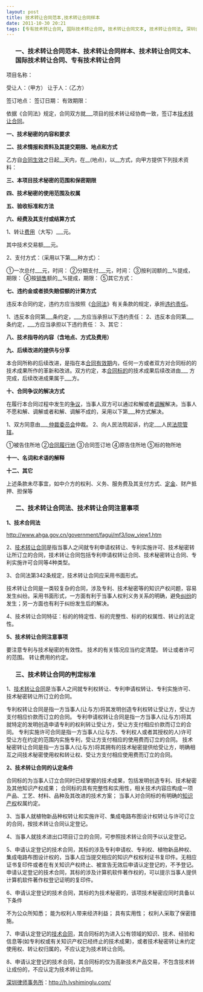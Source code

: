 ```yaml
---
layout: post
title: 技术转让合同范本,技术转让合同样本
date: 2011-10-30 20:21
tags: [专有技术转让合同, 国际技术转让合同, 技术转让合同文本, 技术转让合同法, 深圳合同纠纷律师, 转让合同]
---
```

<ol>
<h3>一、技术转让合同范本、技术转让合同样本、技术转让合同文本、国际技术转让合同、专有技术转让合同</h3>
</ol>
项目名称：

受让人：（甲方）
让于人：（乙方）

签订地点：
签订日期：
有效期限：

依据《合同法》规定，合同双方就___项目的技术转让经协商一致，签订本<a href="http://h.lvshiminglu.com/law/787.html" target="_blank">技术转让合同</a>。

<strong>一、技术秘密的内容和要求</strong>

<strong>二、技术情报和资料及其提交期限、地点和方式</strong>

乙方自<a href="http://h.lvshiminglu.com/law/697.html" target="_blank">合同生效</a>之日起__天内，在__(地点)，以__方式，向甲方提供下列技术资料：

<strong>三、本项目技术秘密的范围和保密期限</strong>

<strong>四、技术秘密的使用范围及权属</strong>

<strong>五、验收标准和方法</strong>

<strong>六、经费及其支付或结算方式</strong>

1、转让<a href="http://h.lvshiminglu.com/law/778.html" target="_blank">费用</a>（大写）___元。

其中技术交易额___元。

2、支付方式：（采用以下第___种方式）：

①一次总付___元，时间：
②分期支付___元，时间：
③按利润额的__%提成，期限：
④按<a href="http://h.lvshiminglu.com/law/761.html" target="_blank">销售</a>额的__%提成，期限：
⑤其它方式：

<strong>七、违约金或者损失赔偿额的计算方式</strong>

违反本合同约定，违约方应当按照《<a href="http://h.lvshiminglu.com/law/181.html" target="_blank">合同法</a>》有关条款的规定，承担<a href="http://h.lvshiminglu.com/law/720.html" target="_blank">违约责任</a>。

1、违反本合同第___条约定，___方应当承担以下违约责任：
2、违反本合同第___条约定，___方应当承担以下违约责任：
3、其它：

<strong>八、技术指导的内容（含地点、方式及费用）</strong>

<strong>九、后续改进的提供与分享</strong>

本合同所称的后续改进，是指在本<a href="http://h.lvshiminglu.com/law/695.html" target="_blank">合同有效期</a>内，任何一方或者双方对合同标的的技术成果所作的革新和改进。双方约定，本<a href="http://h.lvshiminglu.com/law/693.html" target="_blank">合同标的</a>的技术成果后续改进由___ 方完成，后续改进成果属于___方。

<strong>十、合同争议的解决方式</strong>

在履行本合同过程中发生的<a href="http://h.lvshiminglu.com/law/354.html" target="_blank">争议</a>，当事人双方可以通过和解或者<a href="http://h.lvshiminglu.com/law/646.html" target="_blank">调解</a>解决。当事人不愿和解、调解或者和解、调解不成的，采用以下第___种方式解决。

1、双方同意由___<a href="http://h.lvshiminglu.com/law/490.html" target="_blank"> 仲裁委员会</a>仲裁。
2、向人民法院起诉，约定___人民<a href="http://h.lvshiminglu.com/law/635.html" target="_blank">法院管辖</a>。

①被告住所地   ②<a href="http://h.lvshiminglu.com/law/723.html" target="_blank">合同履行地</a> ③合同签订地 ④原告住所地   ⑤标的物所地

<strong>十一、名词和术语的解释</strong>

<strong>十二、其它</strong>

上述条款未尽事宜，如中介方的权利、义务、服务费及其支付方式、<a href="http://h.lvshiminglu.com/law/116.html" target="_blank">定金</a>、财产抵押、担保等
<ol>
<h3>二、技术转让合同法、技术转让合同注意事项</h3>
</ol>
<strong>1、技术合同法</strong>

<a href="http://www.ahga.gov.cn/government/fagui/mf3/low_view1.htm" target="_blank">http://www.ahga.gov.cn/government/fagui/mf3/low_view1.htm</a>

2、<a href="http://h.lvshiminglu.com/law/787.html" target="_blank">技术转让合同</a>是指当事人之间就专利申请权转让、专利实施许可、技术秘密转让所订立的合同，技术转让合同包括专利申请权转让合同、技术秘密转让合同、专利实施许可合同等4种类型。

3、合同法第342条规定，技术转让合同应采用书面形式。

技术转让合同是一类较复杂的合同，涉及专利、技术秘密等的知识产权问题，容易发生纠纷。采用书面形式，一方面有利于当事人权利义务关系的明确，避免<a href="http://h.lvshiminglu.com/law/773.html" target="_blank">纠纷</a>的发生；另一方面也有利于纠纷发生后的解决。

4、技术转让合同特征：标的的特定性、标的完整性、标的的权属性、转让的法定性。

<strong>5、技术转让合同注意事项</strong>

要注意专利与技术秘密的有效性。
技术的有关情况应当约定清楚。
转让或者许可的范围。
转让费用的约定。
<ol>
<h3>三、技术转让合同的判定标准</h3>
</ol>
1、<a href="http://h.lvshiminglu.com/law/787.html" target="_blank">技术转让合同</a>是当事人之间就专利权转让、专利申请权转让、专利实施许可、技术秘密转让所订立的合同。

专利权转让合同是指一方当事人(让与方)将其发明创造专利权转让受让方，受让方支付相应价款而订立的合同。
专利申请权转让合同是指一方当事人(让与方)将其就特定的发明创造申请专利的权利转让受让方，受让方支付相应价款而订立的合同。
专利实施许可合同是指一方当事人(让与方、专利权人或者其授权的人)许可受让方在约定的范围内实施专利，受让方支付相应的使用费而订立的合同。
技术秘密转让合同是指一方当事人(让与方)将其拥有的技术秘密提供给受让方，明确相互之间技术秘密使用权和转让权、受让方支付相应使用费而订立的合同。

<strong>2、技术转让合同的认定条件</strong>

合同标的为当事人订立合同时已经掌握的技术成果，包括发明创造专利、技术秘密及其他知识产权成果；
合同标的具有完整性和实用性，相关技术内容应构成一项产品、工艺、材料、品种及其改进的技术方案；
当事人对合同标的有明确的<a href="http://h.lvshiminglu.com/law/category/ipr" target="_blank">知识产权</a>权属约定。

3、当事人就植物新品种权转让和实施许可、集成电路布图设计权转让与许可订立的合同，按技术转让合同认定登记。

4、当事人就技术进出口项目订立的合同，可参照技术转让合同予以认定登记。

5、申请认定登记的技术合同，其标的涉及专利申请权、专利权、植物新品种权、集成电路布图设计权的，当事人应当提交相应的知识产权权利证书复印件。无相应证书复印件或者在有关知识产权终止、被宣告无效后申请认定登记的，不予登记。申请认定登记的技术合同，其标的涉及计算机软件著作权的，可以提示当事人提供计算机软件著作权登记证明的复印件。

6、申请认定登记的技术合同，其标的为技术秘密的，该项技术秘密应同时具备以下条件

不为公众所知悉；
能为权利人带来经济利益；
具有实用性；
权利人采取了保密措施。

7、申请认定登记的<a href="http://h.lvshiminglu.com/law/773.html" target="_blank">技术合同</a>，其合同标的为进入公有领域的知识、技术、经验和信息等(如专利权或有关知识产权已经终止的技术成果)，或者技术秘密转让未约定使用权、转让权归属的，不应认定为技术转让合同。

8、申请认定登记的技术合同，其合同标的仅为高新技术产品交易，不包含技术转让成份的，不应认定为技术转让合同。

<a href="http://h.lvshiminglu.com/">深圳律师事务所</a>：<a href="http://h.lvshiminglu.com/">http://h.lvshiminglu.com/</a>

